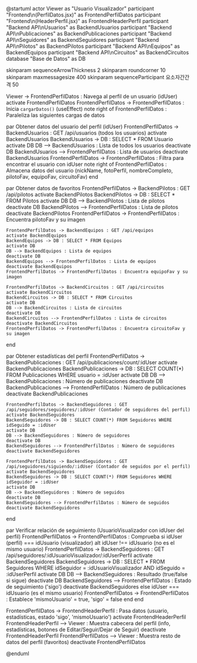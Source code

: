 @startuml
actor Viewer as "Usuario Visualizador"
participant "Frontend\n(PerfilDatos.jsx)" as FrontendPerfilDatos
participant "Frontend\n(HeaderPerfil.jsx)" as FrontendHeaderPerfil
participant "Backend API\nUsuarios" as BackendUsuarios
participant "Backend API\nPublicaciones" as BackendPublicaciones
participant "Backend API\nSeguidores" as BackendSeguidores
participant "Backend API\nPilotos" as BackendPilotos
participant "Backend API\nEquipos" as BackendEquipos
participant "Backend API\nCircuitos" as BackendCircuitos
database "Base de Datos" as DB

skinparam sequenceArrowThickness 2
skinparam roundcorner 10
skinparam maxmessagesize 400
skinparam sequenceParticipant 요소자간간격 50

Viewer -> FrontendPerfilDatos : Navega al perfil de un usuario (idUser)
activate FrontendPerfilDatos
FrontendPerfilDatos -> FrontendPerfilDatos : Inicia `cargarDatos()` (useEffect)
note right of FrontendPerfilDatos : Paraleliza las siguientes cargas de datos

par Obtener datos del usuario del perfil (idUser)
    FrontendPerfilDatos -> BackendUsuarios : GET /api/usuarios (todos los usuarios)
    activate BackendUsuarios
    BackendUsuarios -> DB : SELECT * FROM Usuario
    activate DB
    DB --> BackendUsuarios : Lista de todos los usuarios
    deactivate DB
    BackendUsuarios --> FrontendPerfilDatos : Lista de usuarios
    deactivate BackendUsuarios
    FrontendPerfilDatos -> FrontendPerfilDatos : Filtra para encontrar el usuario con idUser
    note right of FrontendPerfilDatos : Almacena datos del usuario (nickName, fotoPerfil, nombreCompleto, pilotoFav, equipoFav, circuitoFav)
end

par Obtener datos de favoritos
    FrontendPerfilDatos -> BackendPilotos : GET /api/pilotos
    activate BackendPilotos
    BackendPilotos -> DB : SELECT * FROM Pilotos
    activate DB
    DB --> BackendPilotos : Lista de pilotos
    deactivate DB
    BackendPilotos --> FrontendPerfilDatos : Lista de pilotos
    deactivate BackendPilotos
    FrontendPerfilDatos -> FrontendPerfilDatos : Encuentra pilotoFav y su imagen

    FrontendPerfilDatos -> BackendEquipos : GET /api/equipos
    activate BackendEquipos
    BackendEquipos -> DB : SELECT * FROM Equipos
    activate DB
    DB --> BackendEquipos : Lista de equipos
    deactivate DB
    BackendEquipos --> FrontendPerfilDatos : Lista de equipos
    deactivate BackendEquipos
    FrontendPerfilDatos -> FrontendPerfilDatos : Encuentra equipoFav y su imagen

    FrontendPerfilDatos -> BackendCircuitos : GET /api/circuitos
    activate BackendCircuitos
    BackendCircuitos -> DB : SELECT * FROM Circuitos
    activate DB
    DB --> BackendCircuitos : Lista de circuitos
    deactivate DB
    BackendCircuitos --> FrontendPerfilDatos : Lista de circuitos
    deactivate BackendCircuitos
    FrontendPerfilDatos -> FrontendPerfilDatos : Encuentra circuitoFav y su imagen
end

par Obtener estadísticas del perfil
    FrontendPerfilDatos -> BackendPublicaciones : GET /api/publicaciones/count/:idUser
    activate BackendPublicaciones
    BackendPublicaciones -> DB : SELECT COUNT(*) FROM Publicaciones WHERE usuario = :idUser
    activate DB
    DB --> BackendPublicaciones : Número de publicaciones
    deactivate DB
    BackendPublicaciones --> FrontendPerfilDatos : Número de publicaciones
    deactivate BackendPublicaciones

    FrontendPerfilDatos -> BackendSeguidores : GET /api/seguidores/seguidores/:idUser (Contador de seguidores del perfil)
    activate BackendSeguidores
    BackendSeguidores -> DB : SELECT COUNT(*) FROM Seguidores WHERE idSeguido = :idUser
    activate DB
    DB --> BackendSeguidores : Número de seguidores
    deactivate DB
    BackendSeguidores --> FrontendPerfilDatos : Número de seguidores
    deactivate BackendSeguidores

    FrontendPerfilDatos -> BackendSeguidores : GET /api/seguidores/siguiendo/:idUser (Contador de seguidos por el perfil)
    activate BackendSeguidores
    BackendSeguidores -> DB : SELECT COUNT(*) FROM Seguidores WHERE idSeguidor = :idUser
    activate DB
    DB --> BackendSeguidores : Número de seguidos
    deactivate DB
    BackendSeguidores --> FrontendPerfilDatos : Número de seguidos
    deactivate BackendSeguidores
end

par Verificar relación de seguimiento (UsuarioVisualizador con idUser del perfil)
    FrontendPerfilDatos -> FrontendPerfilDatos : Comprueba si idUser (perfil) === idUsuario (visualizador)
    alt idUser !== idUsuario (no es el mismo usuario)
        FrontendPerfilDatos -> BackendSeguidores : GET /api/seguidores/:idUsuarioVisualizador/:idUserPerfil
        activate BackendSeguidores
        BackendSeguidores -> DB : SELECT * FROM Seguidores WHERE idSeguidor = :idUsuarioVisualizador AND idSeguido = :idUserPerfil
        activate DB
        DB --> BackendSeguidores : Resultado (true/false si sigue)
        deactivate DB
        BackendSeguidores --> FrontendPerfilDatos : Estado de seguimiento ('sigo')
        deactivate BackendSeguidores
    else idUser === idUsuario (es el mismo usuario)
        FrontendPerfilDatos -> FrontendPerfilDatos : Establece 'mismoUsuario' = true, 'sigo' = false
    end
end

FrontendPerfilDatos -> FrontendHeaderPerfil : Pasa datos (usuario, estadísticas, estado 'sigo', 'mismoUsuario')
activate FrontendHeaderPerfil
FrontendHeaderPerfil --> Viewer : Muestra cabecera del perfil (info, estadísticas, botones de Editar/Seguir/Dejar de Seguir)
deactivate FrontendHeaderPerfil
FrontendPerfilDatos --> Viewer : Muestra resto de datos del perfil (favoritos)
deactivate FrontendPerfilDatos

@enduml